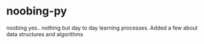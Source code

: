 # noobing-py
noobing yes.. nothing but day to day learning processes.
Added a few about data structures and algorithms

